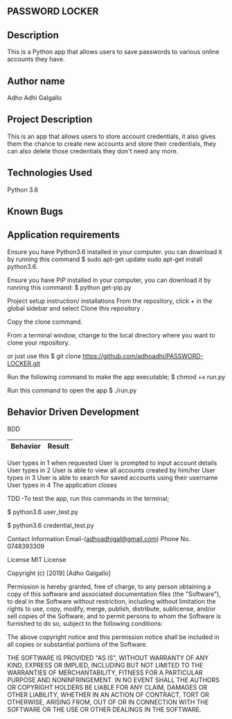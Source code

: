 ## PASSWORD LOCKER
## Description
This is a Python app that allows users to save passwords to various online accounts they have.

## Author name
Adho Adhi Galgallo

## Project Description
This is an app that allows users to store account credentials, it also gives them the chance to create new accounts and store their credentials, they can also delete those credentials they don't need any more.

## Technologies Used
Python 3.6

## Known Bugs

## Application requirements
Ensure you have Python3.6 installed in your computer. you can download it by running this command
$ sudo apt-get update sudo apt-get install python3.6.

Ensure you have PiP installed in your computer, you can download it by running this command:
$ python get-pip.py

Project setup instruction/ installations
From the repository, click + in the global sidebar and select Clone this repository .

Copy the clone command.

From a terminal window, change to the local directory where you want to clone your repository.

or just use this
 $ git clone https://github.com/adhoadhi/PASSWORD-LOCKER.git

Run the following command to make the app executable;
$ chmod +x run.py

Run this command to open the app
$ ./run.py

## Behavior Driven Development
BDD

|  Behavior                |	  Result  |
|--------------------------|--------------|
User types in 1 when requested	User is prompted to input account details
User types in 2	User is able to view all accounts created by him/her
User types in 3	User is able to search for saved accounts using their username
User types in 4	The application closes

TDD
-To test the app, run this commands in the terminal;

$ python3.6 user_test.py

$ python3.6 credential_test.py


Contact Information
Email-(adhoadhigal@gmail.com)
Phone No. 0748393309

License
MIT License

Copyright (c) [2019] [Adho Galgallo]

Permission is hereby granted, free of charge, to any person obtaining a copy of this software and associated documentation files (the "Software"), to deal in the Software without restriction, including without limitation the rights to use, copy, modify, merge, publish, distribute, sublicense, and/or sell copies of the Software, and to permit persons to whom the Software is furnished to do so, subject to the following conditions:

The above copyright notice and this permission notice shall be included in all copies or substantial portions of the Software.

THE SOFTWARE IS PROVIDED "AS IS", WITHOUT WARRANTY OF ANY KIND, EXPRESS OR IMPLIED, INCLUDING BUT NOT LIMITED TO THE WARRANTIES OF MERCHANTABILITY, FITNESS FOR A PARTICULAR PURPOSE AND NONINFRINGEMENT. IN NO EVENT SHALL THE AUTHORS OR COPYRIGHT HOLDERS BE LIABLE FOR ANY CLAIM, DAMAGES OR OTHER LIABILITY, WHETHER IN AN ACTION OF CONTRACT, TORT OR OTHERWISE, ARISING FROM, OUT OF OR IN CONNECTION WITH THE SOFTWARE OR THE USE OR OTHER DEALINGS IN THE SOFTWARE.